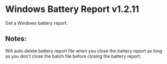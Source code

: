 # Windows Battery Report v1.2.11
Get a Windows battery report.

## Notes:
Will auto delete battery report file when you close the battery report as long as you don't close the batch file before closing the battery report.  
